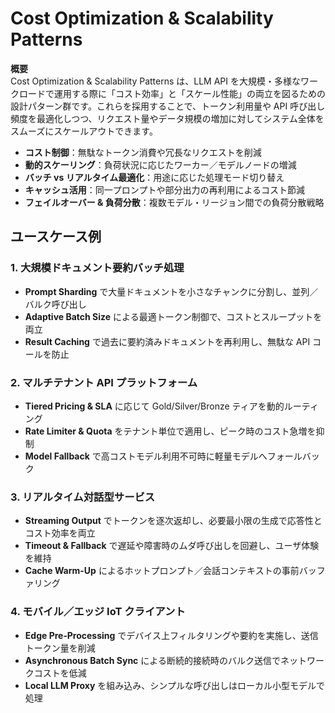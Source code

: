 # Cost Optimization & Scalability Patterns

**概要**  
Cost Optimization & Scalability Patterns は、LLM API を大規模・多様なワークロードで運用する際に「コスト効率」と「スケール性能」の両立を図るための設計パターン群です。これらを採用することで、トークン利用量や API 呼び出し頻度を最適化しつつ、リクエスト量やデータ規模の増加に対してシステム全体をスムーズにスケールアウトできます。

- **コスト制御**：無駄なトークン消費や冗長なリクエストを削減  
- **動的スケーリング**：負荷状況に応じたワーカー／モデルノードの増減  
- **バッチ vs リアルタイム最適化**：用途に応じた処理モード切り替え  
- **キャッシュ活用**：同一プロンプトや部分出力の再利用によるコスト節減  
- **フェイルオーバー & 負荷分散**：複数モデル・リージョン間での負荷分散戦略  

## ユースケース例

### 1. 大規模ドキュメント要約バッチ処理  
- **Prompt Sharding** で大量ドキュメントを小さなチャンクに分割し、並列／バルク呼び出し  
- **Adaptive Batch Size** による最適トークン制御で、コストとスループットを両立  
- **Result Caching** で過去に要約済みドキュメントを再利用し、無駄な API コールを防止  

### 2. マルチテナント API プラットフォーム  
- **Tiered Pricing & SLA** に応じて Gold/Silver/Bronze ティアを動的ルーティング  
- **Rate Limiter & Quota** をテナント単位で適用し、ピーク時のコスト急増を抑制  
- **Model Fallback** で高コストモデル利用不可時に軽量モデルへフォールバック  

### 3. リアルタイム対話型サービス  
- **Streaming Output** でトークンを逐次返却し、必要最小限の生成で応答性とコスト効率を両立  
- **Timeout & Fallback** で遅延や障害時のムダ呼び出しを回避し、ユーザ体験を維持  
- **Cache Warm-Up** によるホットプロンプト／会話コンテキストの事前バッファリング  

### 4. モバイル／エッジ IoT クライアント  
- **Edge Pre‐Processing** でデバイス上フィルタリングや要約を実施し、送信トークン量を削減  
- **Asynchronous Batch Sync** による断続的接続時のバルク送信でネットワークコストを低減  
- **Local LLM Proxy** を組み込み、シンプルな呼び出しはローカル小型モデルで処理  

